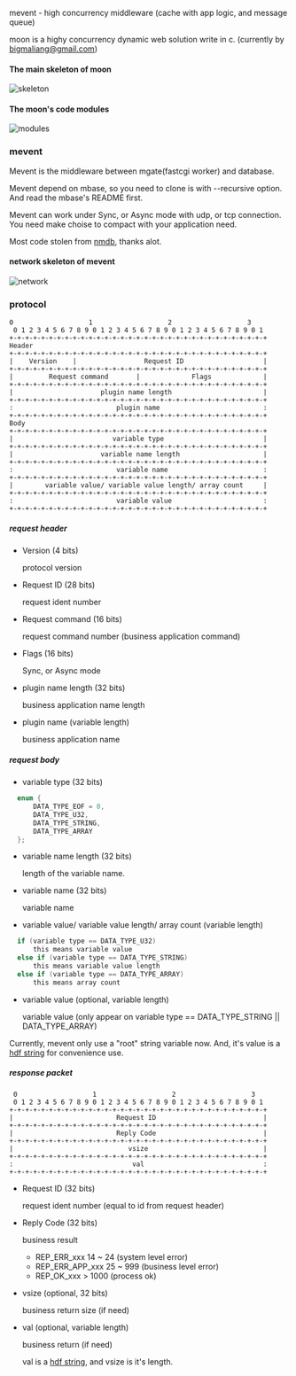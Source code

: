 mevent - high concurrency middleware (cache with app logic, and message queue)

moon is a highy concurrency dynamic web solution write in c.
(currently by bigmaliang@gmail.com)



#### The main skeleton of moon ####

![skeleton](https://raw.githubusercontent.com/bigml/mbase/master/doc/pic/skeleton.png)



#### The moon's code modules ####

![modules](https://raw.githubusercontent.com/bigml/mbase/master/doc/pic/module.png)



### mevent ###
Mevent is the middleware between mgate(fastcgi worker) and database.

Mevent depend on mbase, so you need to clone is with --recursive option.
And read the mbase's README first.

Mevent can work under Sync, or Async mode with udp, or tcp connection.
You need make choise to compact with your application need.

Most code stolen from [nmdb](https://blitiri.com.ar/p/nmdb/), thanks alot.


#### network skeleton of mevent ####
![network](https://raw.githubusercontent.com/bigml/mbase/master/doc/pic/detail.png)



### protocol ###

    0                   1                   2                   3
     0 1 2 3 4 5 6 7 8 9 0 1 2 3 4 5 6 7 8 9 0 1 2 3 4 5 6 7 8 9 0 1
    +-+-+-+-+-+-+-+-+-+-+-+-+-+-+-+-+-+-+-+-+-+-+-+-+-+-+-+-+-+-+-+-+
    Header
    +-+-+-+-+-+-+-+-+-+-+-+-+-+-+-+-+-+-+-+-+-+-+-+-+-+-+-+-+-+-+-+-+
    |    Version    |                 Request ID                    |
    +-+-+-+-+-+-+-+-+-+-+-+-+-+-+-+-+-+-+-+-+-+-+-+-+-+-+-+-+-+-+-+-+
    |         Request command       |             Flags             |
    +-+-+-+-+-+-+-+-+-+-+-+-+-+-+-+-+-+-+-+-+-+-+-+-+-+-+-+-+-+-+-+-+
    |                      plugin name length                       |
    +-+-+-+-+-+-+-+-+-+-+-+-+-+-+-+-+-+-+-+-+-+-+-+-+-+-+-+-+-+-+-+-+
    :                          plugin name                          :
    +-+-+-+-+-+-+-+-+-+-+-+-+-+-+-+-+-+-+-+-+-+-+-+-+-+-+-+-+-+-+-+-+
    Body
    +-+-+-+-+-+-+-+-+-+-+-+-+-+-+-+-+-+-+-+-+-+-+-+-+-+-+-+-+-+-+-+-+
    |                         variable type                         |
    +-+-+-+-+-+-+-+-+-+-+-+-+-+-+-+-+-+-+-+-+-+-+-+-+-+-+-+-+-+-+-+-+
    |                      variable name length                     |
    +-+-+-+-+-+-+-+-+-+-+-+-+-+-+-+-+-+-+-+-+-+-+-+-+-+-+-+-+-+-+-+-+
    :                          variable name                        :
    +-+-+-+-+-+-+-+-+-+-+-+-+-+-+-+-+-+-+-+-+-+-+-+-+-+-+-+-+-+-+-+-+
    |        variable value/ variable value length/ array count     |
    +-+-+-+-+-+-+-+-+-+-+-+-+-+-+-+-+-+-+-+-+-+-+-+-+-+-+-+-+-+-+-+-+
    :                          variable value                       :
    +-+-+-+-+-+-+-+-+-+-+-+-+-+-+-+-+-+-+-+-+-+-+-+-+-+-+-+-+-+-+-+-+

##### request header #####

*   Version (4 bits)

    protocol version

*   Request ID (28 bits)

    request ident number

*   Request command (16 bits)

    request command number (business application command)

*   Flags (16 bits)

    Sync, or Async mode

*   plugin name length (32 bits)

    business application name length

*   plugin name (variable length)

    business application name


##### request body #####

*   variable type (32 bits)
```c
  enum {
      DATA_TYPE_EOF = 0,
      DATA_TYPE_U32,
      DATA_TYPE_STRING,
      DATA_TYPE_ARRAY
  };
```

*   variable name length (32 bits)

    length of the variable name.


*   variable name (32 bits)

    variable name

*   variable value/ variable value length/ array count (variable length)
```c
  if (variable type == DATA_TYPE_U32)
      this means variable value
  else if (variable type == DATA_TYPE_STRING)
      this means variable value length
  else if (variable type == DATA_TYPE_ARRAY)
      this means array count
```

*   variable value (optional, variable length)

    variable value (only appear on variable type == DATA_TYPE_STRING || DATA_TYPE_ARRAY)


Currently, mevent only use a "root" string variable now.
And, it's value is a [hdf string](http://www.clearsilver.net/docs/man_hdf.hdf) for convenience use.


##### response packet #####

     0                   1                   2                   3
     0 1 2 3 4 5 6 7 8 9 0 1 2 3 4 5 6 7 8 9 0 1 2 3 4 5 6 7 8 9 0 1
    +-+-+-+-+-+-+-+-+-+-+-+-+-+-+-+-+-+-+-+-+-+-+-+-+-+-+-+-+-+-+-+-+
    |                          Request ID                           |
    +-+-+-+-+-+-+-+-+-+-+-+-+-+-+-+-+-+-+-+-+-+-+-+-+-+-+-+-+-+-+-+-+
    |                          Reply Code                           |
    +-+-+-+-+-+-+-+-+-+-+-+-+-+-+-+-+-+-+-+-+-+-+-+-+-+-+-+-+-+-+-+-+
    |                             vsize                             |
    +-+-+-+-+-+-+-+-+-+-+-+-+-+-+-+-+-+-+-+-+-+-+-+-+-+-+-+-+-+-+-+-+
    :                              val                              :
    +-+-+-+-+-+-+-+-+-+-+-+-+-+-+-+-+-+-+-+-+-+-+-+-+-+-+-+-+-+-+-+-+

*   Request ID (32 bits)

    request ident number (equal to id from request header)

*   Reply Code (32 bits)

    business result

    - REP_ERR_xxx        14 ~ 24  (system level error)
    - REP_ERR_APP_xxx    25 ~ 999 (business level error)
    - REP_OK_xxx         > 1000   (process ok)

*   vsize (optional, 32 bits)

    business return size (if need)

*   val (optional, variable length)

    business return (if need)

    val is a [hdf string](http://www.clearsilver.net/docs/man_hdf.hdf),
    and vsize is it's length.
